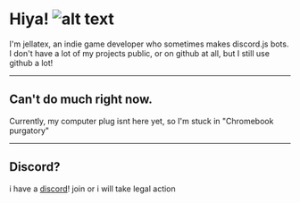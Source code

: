 # Hiya! ![alt text](image.jpg)
I'm jellatex, an indie game developer who sometimes makes discord.js bots. I don't have a lot of my projects public, or on github at all, but I still use github a lot!

---

## Can't do much right now.
Currently, my computer plug isnt here yet, so I'm stuck in "Chromebook purgatory"
 
---

## Discord?
i have a [discord](https://discord.gg/gJnMP6Tw8f)! join or i will take legal action
